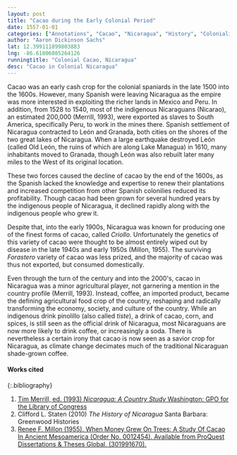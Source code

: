 ```yaml
---
layout: post
title: "Cacao during the Early Colonial Period"
date: 1557-01-01
categories: ["Annotations", "Cacao", "Nicaragua", "History", "Colonialism", "Commerce"]
author: "Aaron Dickinson Sachs"
lat: 12.399111899803883
lng: -86.61806085264126
runningtitle: "Colonial Cacao, Nicaragua"
desc: "Cacao in Colonial Nicaragua"
---
```


Cacao was an early cash crop for the colonial spaniards in the late 1500 into the 1600s. However, many Spanish were leaving Nicaragua as the empire was more interested in exploiting the richer lands in Mexico and Peru.  In addition, from 1528 to 1540, most of the indigenous Nicaraguans (Nicarao), an estimated 200,000 (Merrill, 1993), were exported as slaves to South America, specifically Peru, to work in the mines there.  Spanish settlement of Nicaragua contracted to León and Granada, both cities on the shores of the two great lakes of Nicaragua.  When a large earthquake destroyed León (called Old León, the ruins of which are along Lake Managua) in 1610, many inhabitants moved to Granada, though León was also rebuilt later many miles to the West of its original location.

These two forces caused the decline of cacao by the end of the 1600s, as the Spanish lacked the knowledge and expertise to renew their plantations and increased competition from other Spanish colonilies reduced its profitability.  Though cacao had been grown for several hundred years by the indigenous people of Nicaragua, it declined rapidly along with the indigenous people who grew it.

Despite that, into the early 1900s, Nicaragua was known for producing one of the finest forms of cacao, called *Criollo*. Unfortunately the genetics of this variety of cacao were thought to be almost entirely wiped out by disease in the late 1940s and early 1950s (Millon, 1955). The surviving *Forastero* variety of cacao was less prized, and the majority of cacao was thus not exported, but consumed domestically.

Even through the turn of the century and into the 2000's, cacao in Nicaragua was a minor agricultural player, not garnering a mention in the country profile (Merrill, 1993).  Instead, coffee, an imported product, became the defining agricultural food crop of the country, reshaping and radically transforming the economy, society, and culture of the country. While an indigenous drink pinolillo (also called *tiste*), a drink of cacao, corn, and spices, is still seen as the official drink of Nicaragua, most Nicaraguans are now more likely to drink coffee, or increasingly a soda. There is nevertheless a certain irony that cacao is now seen as a savior crop for Nicaragua, as climate change decimates much of the traditional Nicaraguan shade-grown coffee.


#### Works cited

{:.bibliography}
1. [Tim Merrill, ed. (1993) *Nicaragua: A Country Study* Washington: GPO for the Library of Congress](http://countrystudies.us/nicaragua/)
2. Clifford L. Staten (2010) *The History of Nicaragua* Santa Barbara: Greenwood Histories
3. [Renee F. Millon (1955). When Money Grew On Trees: A Study Of Cacao In Ancient Mesoamerica (Order No. 0012454). Available from ProQuest Dissertations & Theses Global. (301991670).](https://stmarys-ca.idm.oclc.org/login?url=https://www-proquest-com.stmarys-ca.idm.oclc.org/dissertations-theses/when-money-grew-on-trees-study-cacao-ancient/docview/301991670/se-2?accountid=25334)